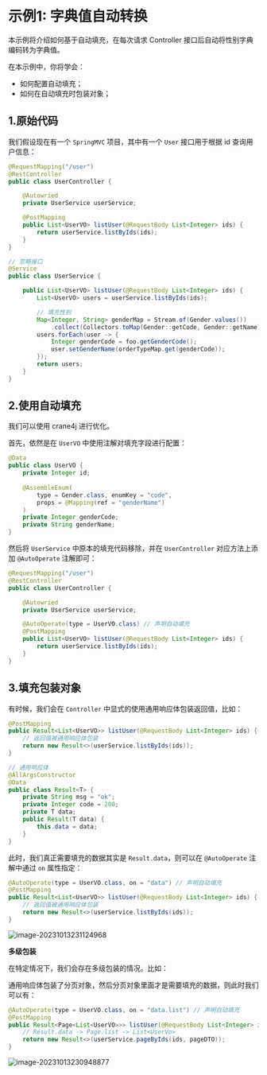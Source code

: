# 示例1: 字典值自动转换

本示例将介绍如何基于自动填充，在每次请求 Controller 接口后自动将性别字典编码转为字典值。

在本示例中，你将学会：

+ 如何配置自动填充；
+ 如何在自动填充时包装对象；

## 1.原始代码

我们假设现在有一个 `SpringMVC` 项目，其中有一个 `User` 接口用于根据 id 查询用户信息：

~~~java
@RequestMapping("/user")
@RestController
public class UserController {

    @Autowried
    private UserService userService;

    @PostMapping
    public List<UserVO> listUser(@RequestBody List<Integer> ids) {
        return userService.listByIds(ids);
    } 
}

// 忽略接口
@Service
public class UserService {

    public List<UserVO> listUser(@RequestBody List<Integer> ids) {
        List<UserVO> users = userService.listByIds(ids);

        // 填充性别
        Map<Integer, String> genderMap = Stream.of(Gender.values())
            .collect(Collectors.toMap(Gender::getCode, Gender::getName));
        users.forEach(user -> {
            Integer genderCode = foo.getGenderCode();
            user.setGenderName(orderTypeMap.get(genderCode));
        });
        return users;
    } 
}
~~~

## 2.使用自动填充

我们可以使用 crane4j 进行优化。

首先，依然是在 `UserVO` 中使用注解对填充字段进行配置：

~~~java
@Data
public class UserVO {
    private Integer id;
    
    @AssembleEnum(
        type = Gender.class, enumKey = "code", 
        props = @Mapping(ref = "genderName")
    )
    private Integer genderCode;
    private String genderName;
}
~~~

然后将 `UserService` 中原本的填充代码移除，并在 `UserController` 对应方法上添加 `@AutoOperate` 注解即可：

~~~java
@RequestMapping("/user")
@RestController
public class UserController {

    @Autowried
    private UserService userService;

    @AutoOperate(type = UserVO.class) // 声明自动填充
    @PostMapping
    public List<UserVO> listUser(@RequestBody List<Integer> ids) {
        return userService.listByIds(ids);
    } 
}
~~~

## 3.填充包装对象

有时候，我们会在 `Controller` 中显式的使用通用响应体包装返回值，比如：

~~~java
@PostMapping
public Result<List<UserVO>> listUser(@RequestBody List<Integer> ids) {
    // 返回值被通用响应体包装
    return new Result<>(userService.listByIds(ids));
}

// 通用响应体
@AllArgsConstructor
@Data
public class Result<T> {
    private String msg = "ok";
    private Integer code = 200;
    private T data;
    public Result(T data) {
        this.data = data;
    }
}
~~~

此时，我们真正需要填充的数据其实是 `Result.data`，则可以在 `@AutoOperate` 注解中通过 `on` 属性指定：

~~~java
@AutoOperate(type = UserVO.class, on = "data") // 声明自动填充
@PostMapping
public Result<List<UserVO>> listUser(@RequestBody List<Integer> ids) {
    // 返回值被通用响应体包装
    return new Result<>(userService.listByIds(ids));
}
~~~

![image-20231013231124968](http://img.xiajibagao.top/image-20231013231124968.png)

**多级包装**

在特定情况下，我们会存在多级包装的情况。比如：

通用响应体包装了分页对象，然后分页对象里面才是需要填充的数据，则此时我们可以有：

~~~java
@AutoOperate(type = UserVO.class, on = "data.list") // 声明自动填充
@PostMapping
public Result<Page<List<UserVO>>> listUser(@RequestBody List<Integer> ids, @RequestParam PageDTO pageDTO) {
    // Result.data -> Page.list -> List<UserVo>
    return new Result<>(userService.pageByIds(ids, pageDTO));
}
~~~

![image-20231013230948877](http://img.xiajibagao.top/image-20231013230948877.png)
